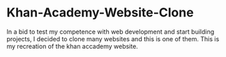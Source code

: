 # Khan-Academy-Website-Clone

In a bid to test my competence with web development and start building projects, I decided to clone many websites and this is one of them. 
This is my recreation of the khan accademy website. 
